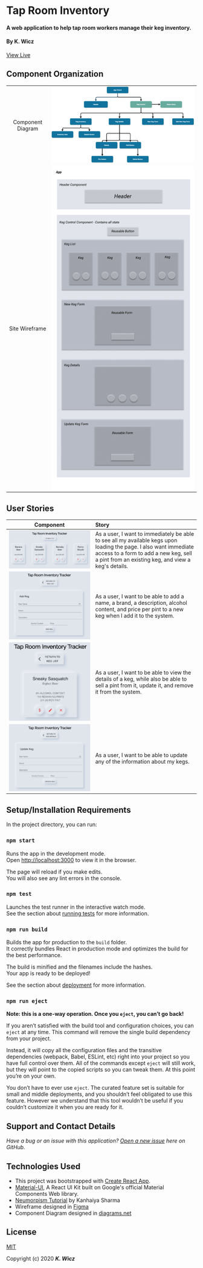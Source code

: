 # Tap Room Inventory

#### A web application to help tap room workers manage their keg inventory.

#### By K. Wicz

[View Live](https://kwicz.github.io/redux-neumorphic-tap-room/)

## Component Organization

|||
|:---:|:---:|
|Component Diagram|![Diagram](TaproomDiagram.png)|
|Site Wireframe|![Wireframe](TaproomWireframe.png)|

## User Stories

|Component|Story|
|:---:|:---|
|![Landing Page](public/LandingPage.png)|As a user, I want to immediately be able to see all my available kegs upon loading the page. I also want immediate access to a form to add a new keg, sell a pint from an existing keg, and view a keg's details.|
|![Add Keg](public/AddKeg.png)|As a user, I want to be able to add a name, a brand, a description, alcohol content, and price per pint to a new keg when I add it to the system.|
|![Keg Details](public/Details.png)|As a user, I want to be able to view the details of a keg, while also be able to sell a pint from it, update it, and remove it from the system.|
|![Update Keg](public/UpdateKeg.png)|As a user, I want to be able to update any of the information about my kegs.|

## Setup/Installation Requirements

In the project directory, you can run:

### `npm start`

Runs the app in the development mode.<br />
Open [http://localhost:3000](http://localhost:3000) to view it in the browser.

The page will reload if you make edits.<br />
You will also see any lint errors in the console.

### `npm test`

Launches the test runner in the interactive watch mode.<br />
See the section about [running tests](https://facebook.github.io/create-react-app/docs/running-tests) for more information.

### `npm run build`

Builds the app for production to the `build` folder.<br />
It correctly bundles React in production mode and optimizes the build for the best performance.

The build is minified and the filenames include the hashes.<br />
Your app is ready to be deployed!

See the section about [deployment](https://facebook.github.io/create-react-app/docs/deployment) for more information.

### `npm run eject`

**Note: this is a one-way operation. Once you `eject`, you can’t go back!**

If you aren’t satisfied with the build tool and configuration choices, you can `eject` at any time. This command will remove the single build dependency from your project.

Instead, it will copy all the configuration files and the transitive dependencies (webpack, Babel, ESLint, etc) right into your project so you have full control over them. All of the commands except `eject` will still work, but they will point to the copied scripts so you can tweak them. At this point you’re on your own.

You don’t have to ever use `eject`. The curated feature set is suitable for small and middle deployments, and you shouldn’t feel obligated to use this feature. However we understand that this tool wouldn’t be useful if you couldn’t customize it when you are ready for it.

## Support and Contact Details
_Have a bug or an issue with this application? [Open a new issue](https://github.com/benjamin-thompdx/social-media-clone/issues) here on GitHub._

## Technologies Used
* This project was bootstrapped with [Create React App](https://github.com/facebook/create-react-app).
* [Material-UI](https://material-ui.com/), A React UI Kit built on Google's official Material Components Web library.
* [Neumorpism Tutorial](https://uxplanet.org/neumorphism-in-user-interface-tutorial-c353698ac5c0) by Kanhaiya Sharma
* Wireframe designed in [Figma](https://www.figma.com/)
* Component Diagram designed in [diagrams.net](https://app.diagrams.net/)


## License
[MIT](https://choosealicense.com/licenses/mit/)

Copyright (c) 2020 **_K. Wicz_**